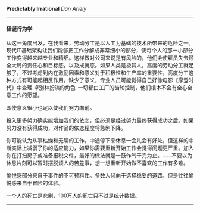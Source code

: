 
**Predictably Irrational** _Dan Ariely_

___

#### 怪诞行为学

从这一角度出发，在我看来，劳动分工是以人工为基础的技术所带来的危险之一。现代IT基础架构让我们能够把工作分解成非常细小的部分，使每个人的那一小部分工作变得越来越专业和精细。这样做对公司来说是有风险的，他们会使雇员失去顾全大局的责任心和目标感，以及成就感。如果人类是极其人，高度的劳动分工就足够了，不过考虑到内在激励因素和意义对于积极性和生产率的重要性，高度分工这种方式有可能起相反作用。缺少了意义，专业人员可能觉得自己好像电影《摩登时代》中查理·卓别林扮演的角色-一切都由工厂的齿轮控制，他们根本不会有全心全意工作的愿望。
 
即使意义很小也足以使我们努力向前。
 
投入更多努力确实能增加我们的依恋，但必须是经过努力最终获得成功之后。如果努力没有获得成功，对作品的依恋程度将急剧下降。
 
你可能认为从事枯燥和无聊的工作，中途停下来休息一会儿会有好处，但这样的中断实际上减弱了你的适应能力，如果你需要重新开始工作会觉得问题更严重。加入你在打扫房子或准备报税文件，最好的做法就是一鼓作气干完为止。……不要以为休息片刻可以暂时摆脱烦人的苦差事，想一想重新开始做不喜欢的工作有多难。
 
愉悦感部分来自于事件的不可预料性。多数人倾向于选择稳妥的道路，但是往往愉悦感来自于冒险的体验。 
 
一个人的死亡是悲剧，100万人的死亡只不过是统计数据。

___
